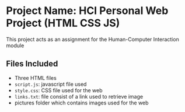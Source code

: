 # Project Name: HCI Personal Web Project (HTML CSS JS)

This project acts as an assignment for the Human-Computer Interaction module


## Files Included

- Three HTML files
- `script.js`: javascript file used
- `style.css`: CSS file used for the web
- `links.txt`: file consist of a link used to retrieve image
- pictures folder which contains images used for the web

